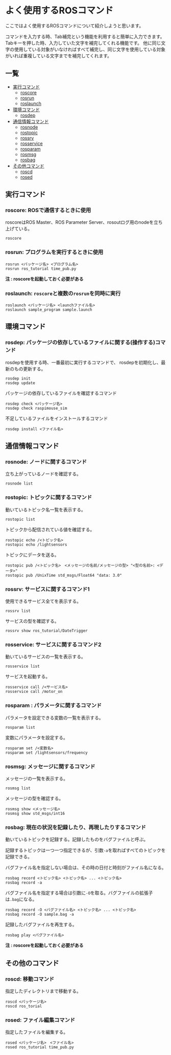 # よく使用するROSコマンド

ここではよく使用するROSコマンドについて紹介しようと思います。

コマンドを入力する時、Tab補完という機能を利用すると簡単に入力できます。 Tabキーを押した時、入力していた文字を補完してくれる機能です。 他に同じ文字の使用している対象がいなければすべて補完し、同じ文字を使用している対象がいれば重複している文字までを補完してくれます。

## 一覧

* [実行コマンド](ros_comand.md#zikkou)
  * [roscore](ros_comand.md#roscore)
  * [rosrun](ros_comand.md#rosrun)
  * [roslaunch](ros_comand.md#roslaunch)
* [環境コマンド](ros_comand.md#kankyou)
  * [rosdep](ros_comand.md#rosdep)
* [通信情報コマンド](ros_comand.md#tusin)
  * [rosnode](ros_comand.md#rosnode)
  * [rostopic](ros_comand.md#rostopic)
  * [rossrv](ros_comand.md#rossrv)
  * [rosservice](ros_comand.md#rosservice)
  * [rosparam](ros_comand.md#rosparam)
  * [rosmsg](ros_comand.md#rosmsg)
  * [rosbag](ros_comand.md#rosbag)
* [その他コマンド](ros_comand.md#sonota)
  * [roscd](ros_comand.md#roscd)
  * [rosed](ros_comand.md#rosed)

## 実行コマンド  <a id="zikkou"></a>

### roscore: ROSで通信するときに使用  <a id="roscore"></a>

roscoreはROS Master、ROS Parameter Server、rosoutログ用のnodeを立ち上げている。

```text
roscore
```

### rosrun: プログラムを実行するときに使用  <a id="rosrun"></a>

```text
rosrun <パッケージ名> <プログラム名>
rosrun ros_tutorial time_pub.py
```

**注 : roscoreを起動しておく必要がある**

### roslaunch: `roscore`と複数の`rosrun`を同時に実行  <a id="roslaunch"></a>

```text
roslaunch <パッケージ名> <launchファイル名>
roslaunch sample_program sample.launch
```

## 環境コマンド  <a id="kankyou"></a>

### rosdep: パッケージの依存しているファイルに関する\(操作する\)コマンド  <a id="rosdep"></a>

rosdepを使用する時、一番最初に実行するコマンドで、 rosdepを初期化し、最新のもの更新する。

```text
rosdep init
rosdep update
```

パッケージの依存しているファイルを確認するコマンド

```text
rosdep check <パッケージ名>
rosdep check raspimouse_sim
```

不足しているファイルをインストールするコマンド

```text
rosdep install <ファイル名>
```

## 通信情報コマンド  <a id="tusin"></a>

### rosnode: ノードに関するコマンド  <a id="rosnode"></a>

立ち上がっているノードを確認する。

```text
rosnode list
```

### rostopic: トピックに関するコマンド  <a id="rostopic"></a>

動いているトピック名一覧を表示する。

```text
rostopic list
```

トピックから配信されている値を確認する。

```text
rostopic echo /<トピック名>
rostopic echo /lightsensors
```

トピックにデータを送る。

```text
rostopic pub /<トピック名>　<メッセージの名前/メッセージの型> "<型の名前>: <データ>"
rostopic pub /UnixTime std_msgs/Float64 "data: 3.0"
```

### rossrv: サービスに関するコマンド1  <a id="rossrv"></a>

使用できるサービス全てを表示する。

```text
rossrv list
```

サービスの型を確認する。

```text
rossrv show ros_tutorial/DateTrigger
```

### rosservice: サービスに関するコマンド2  <a id="rosservice"></a>

動いているサービスの一覧を表示する。

```text
rosservice list
```

サービスを起動する。

```text
rosservice call /<サービス名>
rosservice call /motor_on
```

### rosparam : パラメータに関するコマンド  <a id="rosparam"></a>

パラメータを設定できる変数の一覧を表示する。

```text
rosparam list
```

変数にパラメータを設定する。

```text
rosparam set /<変数名>
rosparam set /lightsensors/frequency
```

### rosmsg: メッセージに関するコマンド  <a id="rosmsg"></a>

メッセージの一覧を表示する。

```text
rosmsg list
```

メッセージの型を確認する。

```text
rosmsg show <メッセージ名>
rosmsg show std_msgs/int16
```

### rosbag: 現在の状況を記録したり、再現したりするコマンド  <a id="rosbag"></a>

動いているトピックを記録する。記録したものをバグファイルと呼ぶ。

記録するトピックは一つ一つ指定できるが、引数`-a`を取ればすべてのトピックを記録できる。

バグファイル名を指定しない場合は、その時の日付と時刻がファイル名になる。

```text
rosbag record <トピック名> <トピック名> ... <トピック名>
rosbag record -a
```

バグファイル名を指定する場合は引数に`-O`を取る。バグファイルの拡張子は`.bag`になる。

```text
rosbag record -O <バグファイル名> <トピック名> ... <トピック名>
rosbag record -O sample.bag -a
```

記録したバグファイルを再生する。

```text
rosbag play <バグファイル名>
```

**注 : roscoreを起動しておく必要がある**

## その他のコマンド  <a id="sonota"></a>

### roscd: 移動コマンド  <a id="roscd"></a>

指定したディレクトリまで移動する。

```text
roscd <パッケージ名>
roscd ros_torial
```

### rosed: ファイル編集コマンド  <a id="rosed"></a>

指定したファイルを編集する。

```text
rosed <パッケージ名>　<ファイル名>
rosed ros_tutorial time_pub.py
```

